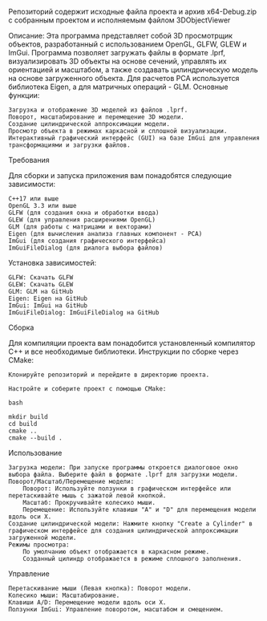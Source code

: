Репозиторий содержит исходные файла проекта и архив x64-Debug.zip с собранным проектом и  исполняемым файлом 3DObjectViewer

Описание:
Эта программа представляет собой 3D просмотрщик объектов, разработанный с использованием OpenGL, GLFW, GLEW и ImGui. Программа позволяет загружать файлы в формате .lprf, визуализировать 3D объекты на основе сечений, управлять их ориентацией и масштабом, а также создавать цилиндрическую модель на основе загруженного объекта. Для расчетов PCA используется библиотека Eigen, а для матричных операций - GLM.
Основные функции:

    Загрузка и отображение 3D моделей из файлов .lprf.
    Поворот, масштабирование и перемещение 3D модели.
    Создание цилиндрической аппроксимации модели.
    Просмотр объекта в режимах каркасной и сплошной визуализации.
    Интерактивный графический интерфейс (GUI) на базе ImGui для управления трансформациями и загрузки файлов.

Требования

Для сборки и запуска приложения вам понадобятся следующие зависимости:

    C++17 или выше
    OpenGL 3.3 или выше
    GLFW (для создания окна и обработки ввода)
    GLEW (для управления расширениями OpenGL)
    GLM (для работы с матрицами и векторами)
    Eigen (для вычисления анализа главных компонент - PCA)
    ImGui (для создания графического интерфейса)
    ImGuiFileDialog (для диалога выбора файлов)

Установка зависимостей:

    GLFW: Скачать GLFW
    GLEW: Скачать GLEW
    GLM: GLM на GitHub
    Eigen: Eigen на GitHub
    ImGui: ImGui на GitHub
    ImGuiFileDialog: ImGuiFileDialog на GitHub

Сборка

Для компиляции проекта вам понадобится установленный компилятор C++ и все необходимые библиотеки.
Инструкции по сборке через CMake:

    Клонируйте репозиторий и перейдите в директорию проекта.

    Настройте и соберите проект с помощью CMake:

    bash

    mkdir build
    cd build
    cmake ..
    cmake --build .

Использование

    Загрузка модели: При запуске программы откроется диалоговое окно выбора файла. Выберите файл в формате .lprf для загрузки модели.
    Поворот/Масштаб/Перемещение модели:
        Поворот: Используйте ползунки в графическом интерфейсе или перетаскивайте мышь с зажатой левой кнопкой.
        Масштаб: Прокручивайте колесико мыши.
        Перемещение: Используйте клавиши "A" и "D" для перемещения модели вдоль оси X.
    Создание цилиндрической модели: Нажмите кнопку "Create a Cylinder" в графическом интерфейсе для создания цилиндрической аппроксимации загруженной модели.
    Режимы просмотра:
        По умолчанию объект отображается в каркасном режиме.
        Созданный цилиндр отображается в режиме сплошного заполнения.

Управление

    Перетаскивание мыши (Левая кнопка): Поворот модели.
    Колесико мыши: Масштабирование.
    Клавиши A/D: Перемещение модели вдоль оси X.
    Ползунки ImGui: Управление поворотом, масштабом и смещением.
